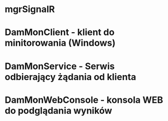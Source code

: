 # mgrSignalR
# DamMonClient - klient do minitorowania (Windows)
# DamMonService - Serwis odbierający żądania od klienta
# DamMonWebConsole - konsola WEB do podglądania wyników


